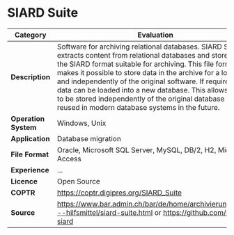 # SIARD Suite

| Category | Evaluation |
| --- | --- |
| **Description**  | Software for archiving relational databases. SIARD Suite extracts content from relational databases and stores it in the SIARD format suitable for archiving. This file format makes it possible to store data in the archive for a long time and independently of the original software. If required, the data can be loaded into a new database. This allows them to be stored independently of the original database and reused in modern database systems in the future. |
| **Operation System**  | Windows, Unix  |
| **Application**  | Database migration |
| **File Format** | Oracle, Microsoft SQL Server, MySQL, DB/2, H2, Microsoft Access |
| **Experience** | ... |
| **Licence** | Open Source |
| **COPTR** | https://coptr.digipres.org/SIARD_Suite |
| **Source** | https://www.bar.admin.ch/bar/de/home/archivierung/tools---hilfsmittel/siard-suite.html or https://github.com/sfa-siard |
